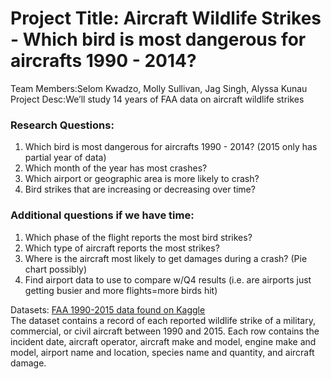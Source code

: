 <h1> Project Title: Aircraft Wildlife Strikes - Which bird is most dangerous for aircrafts 1990 - 2014? </h1>  
Team Members:Selom Kwadzo, Molly Sullivan, Jag Singh, Alyssa Kunau <br>
Project Desc:We’ll study 14 years of FAA data on aircraft wildlife strikes <br>  

### Research Questions:
1. Which bird is most dangerous for aircrafts 1990 - 2014?  (2015 only has partial year of data)
2. Which month of the year has most crashes?
3. Which airport or geographic area is more likely to crash?
4. Bird strikes that are increasing or decreasing over time?

### Additional questions if we have time:
1. Which phase of the flight reports the most bird strikes?
2. Which type of aircraft reports the most strikes?
3. Where is the aircraft most likely to get damages during a crash? (Pie chart possibly)
4. Find airport data to use to compare w/Q4 results (i.e. are airports just getting busier and more flights=more birds hit)

Datasets: [FAA 1990-2015 data found on Kaggle](https://www.kaggle.com/faa/wildlife-strikes)  
The dataset contains a record of each reported wildlife strike of a military, commercial, or civil aircraft between 1990 and 2015. Each row contains the incident date, aircraft operator, aircraft make and model, engine make and model, airport name and location, species name and quantity, and aircraft damage.



